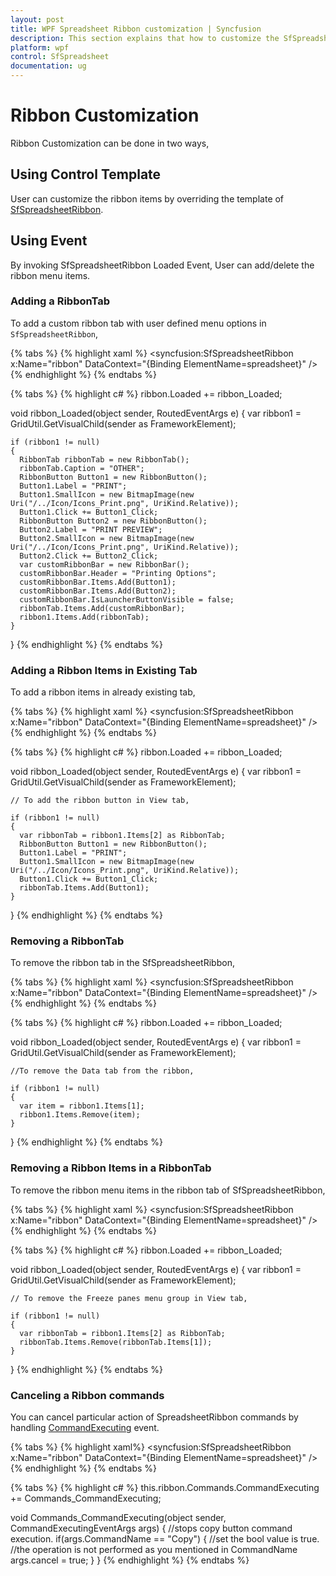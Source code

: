 ```yaml
---
layout: post
title: WPF Spreadsheet Ribbon customization | Syncfusion
description: This section explains that how to customize the SfSpreadsheet with SfSpreadsheetRibbon for Syncfusion Essential WPF.
platform: wpf
control: SfSpreadsheet
documentation: ug
---
```


# Ribbon Customization

Ribbon Customization can be done in two ways,

## Using Control Template

User can customize the ribbon items by overriding the template of [SfSpreadsheetRibbon](http://help.syncfusion.com/cr/cref_files/wpf/Syncfusion.SfSpreadsheet.WPF~Syncfusion.UI.Xaml.Spreadsheet.SfSpreadsheetRibbon.html).

## Using Event

By invoking SfSpreadsheetRibbon Loaded Event, User can add/delete the ribbon menu items.

### Adding a RibbonTab

To add a custom ribbon tab with user defined menu options in `SfSpreadsheetRibbon`, 

{% tabs %}
{% highlight xaml %}
<syncfusion:SfSpreadsheetRibbon x:Name="ribbon" DataContext="{Binding ElementName=spreadsheet}" />
{% endhighlight %}
{% endtabs %}

{% tabs %}
{% highlight c# %}
ribbon.Loaded += ribbon_Loaded;
    
void ribbon_Loaded(object sender, RoutedEventArgs e)
{
    var ribbon1 = GridUtil.GetVisualChild<Ribbon>(sender as FrameworkElement);

    if (ribbon1 != null)
    {
      RibbonTab ribbonTab = new RibbonTab();
      ribbonTab.Caption = "OTHER";
      RibbonButton Button1 = new RibbonButton();
      Button1.Label = "PRINT";
      Button1.SmallIcon = new BitmapImage(new Uri("/../Icon/Icons_Print.png", UriKind.Relative));
      Button1.Click += Button1_Click;
      RibbonButton Button2 = new RibbonButton();
      Button2.Label = "PRINT PREVIEW";
      Button2.SmallIcon = new BitmapImage(new Uri("/../Icon/Icons_Print.png", UriKind.Relative));
      Button2.Click += Button2_Click;
      var customRibbonBar = new RibbonBar();
      customRibbonBar.Header = "Printing Options";
      customRibbonBar.Items.Add(Button1);
      customRibbonBar.Items.Add(Button2);
      customRibbonBar.IsLauncherButtonVisible = false;
      ribbonTab.Items.Add(customRibbonBar);
      ribbon1.Items.Add(ribbonTab);
    }
}
{% endhighlight %}
{% endtabs %}

### Adding a Ribbon Items in Existing Tab

To add a ribbon items in already existing tab,

{% tabs %}
{% highlight xaml %}
<syncfusion:SfSpreadsheetRibbon x:Name="ribbon" DataContext="{Binding ElementName=spreadsheet}" />
{% endhighlight %}
{% endtabs %}

{% tabs %}
{% highlight c# %}
ribbon.Loaded += ribbon_Loaded;
    
void ribbon_Loaded(object sender, RoutedEventArgs e)
{
    var ribbon1 = GridUtil.GetVisualChild<Ribbon>(sender as FrameworkElement);
    
    // To add the ribbon button in View tab,
    
    if (ribbon1 != null)
    {
      var ribbonTab = ribbon1.Items[2] as RibbonTab;
      RibbonButton Button1 = new RibbonButton();
      Button1.Label = "PRINT";
      Button1.SmallIcon = new BitmapImage(new Uri("/../Icon/Icons_Print.png", UriKind.Relative));
      Button1.Click += Button1_Click;
      ribbonTab.Items.Add(Button1);
    }
}
{% endhighlight %}
{% endtabs %}

### Removing a RibbonTab

To remove the ribbon tab in the SfSpreadsheetRibbon,

{% tabs %}
{% highlight xaml %}
<syncfusion:SfSpreadsheetRibbon x:Name="ribbon" DataContext="{Binding ElementName=spreadsheet}" />
{% endhighlight %}
{% endtabs %}

{% tabs %}
{% highlight c# %}
ribbon.Loaded += ribbon_Loaded;
    
void ribbon_Loaded(object sender, RoutedEventArgs e)
{
    var ribbon1 = GridUtil.GetVisualChild<Ribbon>(sender as FrameworkElement);
    
    //To remove the Data tab from the ribbon,

    if (ribbon1 != null)
    {
      var item = ribbon1.Items[1];
      ribbon1.Items.Remove(item);
    }
}
{% endhighlight %}
{% endtabs %}


### Removing a Ribbon Items in a RibbonTab

To remove the ribbon menu items in the ribbon tab of SfSpreadsheetRibbon,

{% tabs %}
{% highlight xaml %}
<syncfusion:SfSpreadsheetRibbon x:Name="ribbon" DataContext="{Binding ElementName=spreadsheet}" />
{% endhighlight %}
{% endtabs %}

{% tabs %}
{% highlight c# %}
ribbon.Loaded += ribbon_Loaded;
    
void ribbon_Loaded(object sender, RoutedEventArgs e)
{
    var ribbon1 = GridUtil.GetVisualChild<Ribbon>(sender as FrameworkElement);
    
    // To remove the Freeze panes menu group in View tab,
    
    if (ribbon1 != null)
    {
      var ribbonTab = ribbon1.Items[2] as RibbonTab;
      ribbonTab.Items.Remove(ribbonTab.Items[1]);
    }
}
{% endhighlight %}
{% endtabs %}

### Canceling a Ribbon commands

You can cancel particular action of SpreadsheetRibbon commands by handling [CommandExecuting](http://help.syncfusion.com/cr/cref_files/wpf/Syncfusion.SfSpreadsheet.WPF~Syncfusion.UI.Xaml.Spreadsheet.Helpers.CommandExecutionEventArgs.html) event.

{% tabs %}
{% highlight xaml%}
<syncfusion:SfSpreadsheetRibbon x:Name="ribbon" DataContext="{Binding ElementName=spreadsheet}" />
{% endhighlight %}
{% endtabs %}

{% tabs %}
{% highlight c# %}
this.ribbon.Commands.CommandExecuting += Commands_CommandExecuting;

void Commands_CommandExecuting(object sender, CommandExecutingEventArgs args)
{
	//stops copy button command execution.
	if(args.CommandName == "Copy")
	{
		//set the bool value is true.
		//the operation is not performed as you mentioned in CommandName
		args.cancel = true;
	}
}
{% endhighlight %}
{% endtabs %}